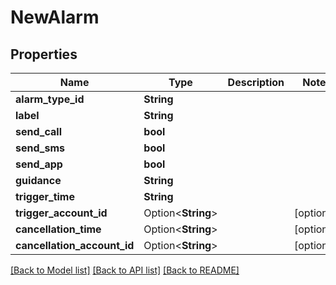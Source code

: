 # NewAlarm

## Properties

Name | Type | Description | Notes
------------ | ------------- | ------------- | -------------
**alarm_type_id** | **String** |  | 
**label** | **String** |  | 
**send_call** | **bool** |  | 
**send_sms** | **bool** |  | 
**send_app** | **bool** |  | 
**guidance** | **String** |  | 
**trigger_time** | **String** |  | 
**trigger_account_id** | Option<**String**> |  | [optional]
**cancellation_time** | Option<**String**> |  | [optional]
**cancellation_account_id** | Option<**String**> |  | [optional]

[[Back to Model list]](../README.md#documentation-for-models) [[Back to API list]](../README.md#documentation-for-api-endpoints) [[Back to README]](../README.md)


